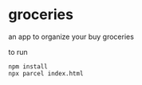 # groceries
an app to organize your buy groceries

to run

```
npm install
npx parcel index.html
```
